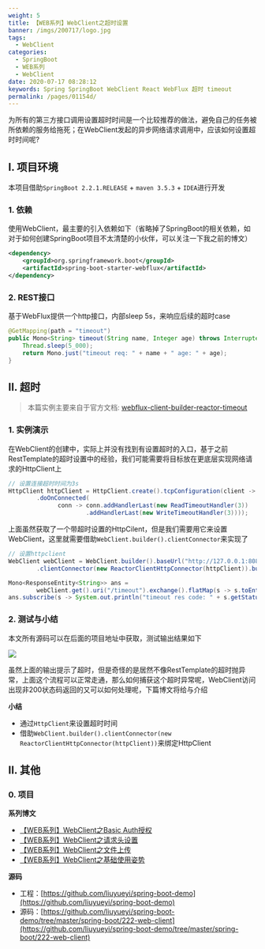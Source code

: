 ```yaml
---
weight: 5
title: 【WEB系列】WebClient之超时设置
banner: /imgs/200717/logo.jpg
tags: 
  - WebClient
categories: 
  - SpringBoot
  - WEB系列
  - WebClient
date: 2020-07-17 08:28:12
keywords: Spring SpringBoot WebClient React WebFlux 超时 timeout
permalink: /pages/01154d/
---
```


为所有的第三方接口调用设置超时时间是一个比较推荐的做法，避免自己的任务被所依赖的服务给拖死；在WebClient发起的异步网络请求调用中，应该如何设置超时时间呢?

<!-- more -->

## I. 项目环境

本项目借助`SpringBoot 2.2.1.RELEASE` + `maven 3.5.3` + `IDEA`进行开发

### 1. 依赖

使用WebClient，最主要的引入依赖如下（省略掉了SpringBoot的相关依赖，如对于如何创建SpringBoot项目不太清楚的小伙伴，可以关注一下我之前的博文）

```xml
<dependency>
    <groupId>org.springframework.boot</groupId>
    <artifactId>spring-boot-starter-webflux</artifactId>
</dependency>
```

### 2. REST接口

基于WebFlux提供一个http接口，内部sleep 5s，来响应后续的超时case

```java
@GetMapping(path = "timeout")
public Mono<String> timeout(String name, Integer age) throws InterruptedException {
    Thread.sleep(5_000);
    return Mono.just("timeout req: " + name + " age: " + age);
}
```

## II. 超时

> 本篇实例主要来自于官方文档: [webflux-client-builder-reactor-timeout](https://docs.spring.io/spring/docs/current/spring-framework-reference/web-reactive.html#webflux-client-builder-reactor-timeout)

### 1. 实例演示

在WebClient的创建中，实际上并没有找到有设置超时的入口，基于之前RestTemplate的超时设置中的经验，我们可能需要将目标放在更底层实现网络请求的HttpClient上

```java
// 设置连接超时时间为3s
HttpClient httpClient = HttpClient.create().tcpConfiguration(client -> client.option(ChannelOption.CONNECT_TIMEOUT_MILLIS, 3_000)
        .doOnConnected(
              conn -> conn.addHandlerLast(new ReadTimeoutHandler(3))
                      .addHandlerLast(new WriteTimeoutHandler(3))));
```

上面虽然获取了一个带超时设置的HttpCilent，但是我们需要用它来设置WebClient，这里就需要借助`WebClient.builder().clientConnector`来实现了

```java
// 设置httpclient
WebClient webClient = WebClient.builder().baseUrl("http://127.0.0.1:8080")
        .clientConnector(new ReactorClientHttpConnector(httpClient)).build();

Mono<ResponseEntity<String>> ans =
        webClient.get().uri("/timeout").exchange().flatMap(s -> s.toEntity(String.class));
ans.subscribe(s -> System.out.println("timeout res code: " + s.getStatusCode()));
```

### 2. 测试与小结

本文所有源码可以在后面的项目地址中获取，测试输出结果如下

![](/imgs/200717/00.jpg)

虽然上面的输出提示了超时，但是奇怪的是居然不像RestTemplate的超时抛异常，上面这个流程可以正常走通，那么如何捕获这个超时异常呢，WebClient访问出现非200状态码返回的又可以如何处理呢，下篇博文将给与介绍

**小结**

- 通过`HttpClient`来设置超时时间
- 借助`WebClient.builder().clientConnector(new ReactorClientHttpConnector(httpClient))`来绑定HttpClient




## II. 其他

### 0. 项目

**系列博文**

- [【WEB系列】WebClient之Basic Auth授权](http://spring.hhui.top/spring-blog/2020/07/16/200716-SpringBoot%E7%B3%BB%E5%88%97WebClient%E4%B9%8BBasic-Auth%E6%8E%88%E6%9D%83/)
- [【WEB系列】WebClient之请求头设置](http://spring.hhui.top/spring-blog/2020/07/14/200714-SpringBoot%E7%B3%BB%E5%88%97WebClient%E4%B9%8B%E8%AF%B7%E6%B1%82%E5%A4%B4%E8%AE%BE%E7%BD%AE/)
- [【WEB系列】WebClient之文件上传](http://spring.hhui.top/spring-blog/2020/07/13/200713-SpringBoot%E7%B3%BB%E5%88%97WebClient%E4%B9%8B%E6%96%87%E4%BB%B6%E4%B8%8A%E4%BC%A0/)
- [【WEB系列】WebClient之基础使用姿势](http://spring.hhui.top/spring-blog/2020/07/09/200709-SpringBoot%E7%B3%BB%E5%88%97WebClient%E4%B9%8B%E5%9F%BA%E7%A1%80%E4%BD%BF%E7%94%A8%E5%A7%BF%E5%8A%BF/)

**源码**

- 工程：[https://github.com/liuyueyi/spring-boot-demo](https://github.com/liuyueyi/spring-boot-demo)
- 源码：[https://github.com/liuyueyi/spring-boot-demo/tree/master/spring-boot/222-web-client](https://github.com/liuyueyi/spring-boot-demo/tree/master/spring-boot/222-web-client)


